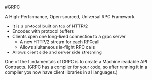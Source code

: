 #GRPC

A High-Performance, Open-sourced, Universal RPC Framework.

* It is a protocol built on top of HTTP/2
* Encoded with protocol buffers
* Clients open one long-lived connection to a grpc server
	- A new HTTP/2 stream for each RPCcall
	- Allows siultaneous in-flight RPC calls
* Allows client side and server side streaming

One of the fundamentals of GRPC is to create a Machine readable API Contracts. (GRPC has a compiler for your code, so after running it in a compiler you now have client libraries in all languages.)
